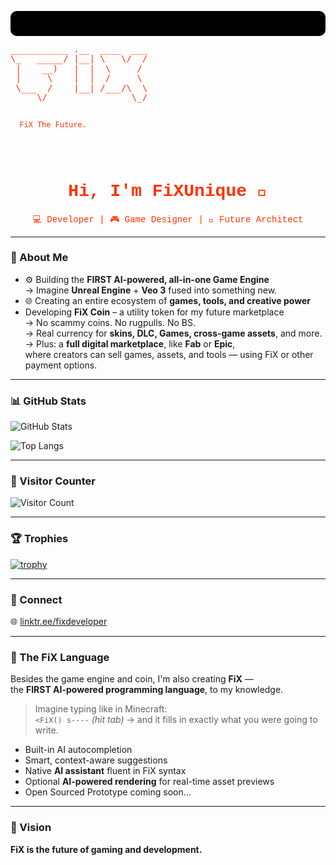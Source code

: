 <p align="center" style="background-color:#000000; padding:20px; border-radius:10px; font-family: 'Courier New', Courier, monospace;">
  <pre style="color:#ff3300; font-size:14px; line-height:1.1; margin:0;">
___________ .__  ____  ___                                    
\_   _____/ |__| \   \/  /                                    
 |    __)   |  |  \     /                                     
 |     \    |  |  /     \                                     
 \___  /    |__| /___/\  \                                    
     \/                \_/                                    

                                                                  
      FiX The Future.                                                     
                                                                  
                                                                
                   
  </pre>
</p>

<h1 align="center" style="color:#ff3300; font-family: 'Courier New', Courier, monospace;">Hi, I'm FiXUnique 👋</h1>
<p align="center" style="color:#ff3300; font-family: 'Courier New', Courier, monospace;">
  💻 Developer | 🎮 Game Designer | 🔐 Future Architect
</p>

---

### 🧠 About Me

- ⚙️ Building the **FIRST AI-powered, all-in-one Game Engine**  
  → Imagine **Unreal Engine** + **Veo 3** fused into something new.  
- 🌐 Creating an entire ecosystem of **games, tools, and creative power**  
- Developing **FiX Coin** – a utility token for my future marketplace  
  → No scammy coins. No rugpulls. No BS.  
  → Real currency for **skins, DLC, Games, cross-game assets**, and more.  
  → Plus: a **full digital marketplace**, like **Fab** or **Epic**,  
     where creators can sell games, assets, and tools — using FiX or other payment options.

---

### 📊 GitHub Stats

![GitHub Stats](https://github-readme-stats.vercel.app/api?username=FiXUnique&show_icons=true&theme=tokyonight&hide_title=false)

![Top Langs](https://github-readme-stats.vercel.app/api/top-langs/?username=FiXUnique&layout=compact&theme=tokyonight)

---

### 🧭 Visitor Counter

![Visitor Count](https://komarev.com/ghpvc/?username=FiXUnique&style=flat-square&color=blue)

---

### 🏆 Trophies

[![trophy](https://github-profile-trophy.vercel.app/?username=FiXUnique&theme=darkhub&margin-w=5)](https://github.com/ryo-ma/github-profile-trophy)

---

### 📡 Connect

🌐 [linktr.ee/fixdeveloper](https://linktr.ee/fixdeveloper)

---

### 🔮 The FiX Language

Besides the game engine and coin, I'm also creating **FiX** —  
the **FIRST AI-powered programming language**, to my knowledge.

> Imagine typing like in Minecraft:  
> `<FiX() s----` *(hit tab)* → and it fills in exactly what you were going to write.

- Built-in AI autocompletion  
- Smart, context-aware suggestions  
- Native **AI assistant** fluent in FiX syntax  
- Optional **AI-powered rendering** for real-time asset previews
- Open Sourced Prototype coming soon...

---

### 🚀 Vision

**FiX is the future of gaming and development.**
